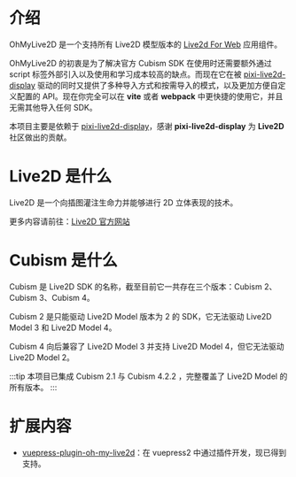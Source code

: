 # 介绍

OhMyLive2D 是一个支持所有 Live2D 模型版本的 [Live2d For Web](https://www.live2d.com/download/cubism-sdk/) 应用组件。

OhMyLive2D 的初衷是为了解决官方 Cubism SDK 在使用时还需要额外通过 script 标签外部引入以及使用和学习成本较高的缺点。而现在它在被 [pixi-live2d-display](https://github.com/guansss/pixi-live2d-display) 驱动的同时又提供了多种导入方式和按需导入的模式，以及更加方便自定义配置的 API。现在你完全可以在 **vite** 或者 **webpack** 中更快捷的使用它，并且无需其他导入任何 SDK。

本项目主要是依赖于 [pixi-live2d-display](https://github.com/guansss/pixi-live2d-display)，感谢 **pixi-live2d-display** 为 **Live2D** 社区做出的贡献。

# Live2D 是什么

Live2D 是一个向插图灌注生命力并能够进行 2D 立体表现的技术。

更多内容请前往：[Live2D 官方网站](https://www.live2d.com/)

# Cubism 是什么

Cubism 是 Live2D SDK 的名称，截至目前它一共存在三个版本：Cubism 2、Cubism 3、Cubism 4。

Cubism 2 是只能驱动 Live2D Model 版本为 2 的 SDK，它无法驱动 Live2D Model 3 和 Live2D Model 4。

Cubism 4 向后兼容了 Live2D Model 3 并支持 Live2D Model 4，但它无法驱动 Live2D Model 2。

:::tip
本项目已集成 Cubism 2.1 与 Cubism 4.2.2 ，完整覆盖了 Live2D Model 的所有版本。
:::

# 扩展内容

- [vuepress-plugin-oh-my-live2d](https://github.com/oh-my-live2d/vuepress-plugin-oh-my-live2d)：在 vuepress2 中通过插件开发，现已得到支持。
